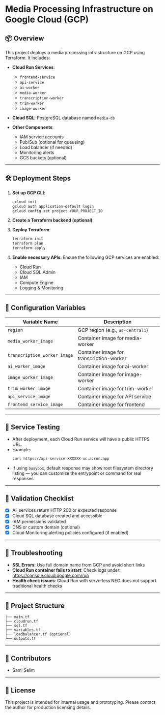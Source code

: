 # Media Processing Infrastructure on Google Cloud (GCP)

## 📦 Overview

This project deploys a media processing infrastructure on GCP using Terraform. It includes:

- **Cloud Run Services**:
  - `frontend-service`
  - `api-service`
  - `ai-worker`
  - `media-worker`
  - `transcription-worker`
  - `trim-worker`
  - `image-worker`

- **Cloud SQL**: PostgreSQL database named `media-db`

- **Other Components**:
  - IAM service accounts
  - Pub/Sub (optional for queueing)
  - Load balancer (if needed)
  - Monitoring alerts
  - GCS buckets (optional)

---

## 🛠️ Deployment Steps

1. **Set up GCP CLI**:
   ```bash
   gcloud init
   gcloud auth application-default login
   gcloud config set project YOUR_PROJECT_ID
   ```

2. **Create a Terraform backend (optional)**

3. **Deploy Terraform**:
   ```bash
   terraform init
   terraform plan
   terraform apply
   ```

4. **Enable necessary APIs**:
   Ensure the following GCP services are enabled:
   - Cloud Run
   - Cloud SQL Admin
   - IAM
   - Compute Engine
   - Logging & Monitoring

---

## 🔧 Configuration Variables

| Variable Name             | Description                                |
|---------------------------|--------------------------------------------|
| `region`                  | GCP region (e.g., `us-central1`)           |
| `media_worker_image`      | Container image for media-worker           |
| `transcription_worker_image` | Container image for transcription-worker |
| `ai_worker_image`         | Container image for ai-worker              |
| `image_worker_image`      | Container image for image-worker           |
| `trim_worker_image`       | Container image for trim-worker            |
| `api_service_image`       | Container image for API service            |
| `frontend_service_image`  | Container image for frontend               |

---

## 🚀 Service Testing

- After deployment, each Cloud Run service will have a public HTTPS URL.
- Example:
  ```bash
  curl https://api-service-XXXXXX-uc.a.run.app
  ```
- If using `busybox`, default response may show root filesystem directory listing — you can customize the entrypoint or command for real responses.

---

## 🧪 Validation Checklist

- [x] All services return HTTP 200 or expected response
- [x] Cloud SQL database created and accessible
- [x] IAM permissions validated
- [x] DNS or custom domain (optional)
- [x] Cloud Monitoring alerting policies configured (if enabled)

---

## 🐛 Troubleshooting

- **SSL Errors**: Use full domain name from GCP and avoid short links
- **Cloud Run container fails to start**: Check logs under:
  https://console.cloud.google.com/run
- **Health check issues**: Cloud Run with serverless NEG does not support traditional health checks

---

## 📂 Project Structure

```
├── main.tf
├── cloudrun.tf
├── sql.tf
├── variables.tf
├── loadbalancer.tf (optional)
└── outputs.tf
```

---

## 👥 Contributors

- Sami Selim

---

## 📄 License

This project is intended for internal usage and prototyping. Please contact the author for production licensing details.